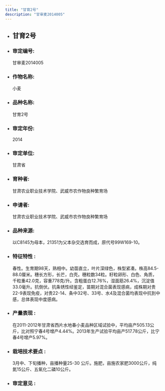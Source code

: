 ```yaml
---
title: "甘育2号"
description: "甘审麦2014005"
---
```

* ## 甘育2号
* ###  审定编号:  
   甘审麦2014005

*  ### 作物名称:  
   小麦

*   ###  品种名称: 
    甘育2号

*   ### 审定年份: 
    2014

*   ### 审定单位:  
    甘肃省

*   ### 育种者:  
    甘肃农业职业技术学院、武威市农作物良种繁育场

*   ### 申请者:  
    甘肃农业职业技术学院、武威市农作物良种繁育场

*   ### 品种来源:  
    以C8145为母本，21351为父本杂交选育而成，原代号99W169-10。

*   ### 特征特性 : 
    春性。生育期98天，熟相中。幼苗直立，叶片深绿色，株型紧凑。株高84.5-88.0厘米。穗长方形，长芒，白壳。穗粒数34粒。籽粒卵形、白色、角质，千粒重42.0克，容重778克/升。含粗蛋白12.76%，湿面筋26.4%，沉淀值33.0毫升。抗倒伏。抗条锈性经鉴定，苗期对混合菌表现感病，成株期对贵22-9表现免疫，对贵22-14、条中32号、33号、水4及混合菌均表现中抗到中感，总体表现中度感病。

*   ### 产量表现 : 
    在2011-2012年甘肃省西片水地春小麦品种区域试验中，平均亩产505.13公斤，比对照宁春4号增产4.44%。2013年生产试验平均亩产517.78公斤，比宁春4号增产5.97%。 

*   ### 栽培技术要点 : 
    3月中、下旬播种，亩播种量25-30 公斤。施肥，亩施农家肥3000公斤，纯氮15公斤、五氧化二磷10公斤。

*   ### 审定意见 : 
    
